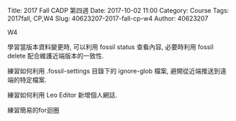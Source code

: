 Title: 2017 Fall CADP 第四週
Date: 2017-10-02 11:00
Category: Course
Tags: 2017fall, CP,W4
Slug: 40623207-2017-fall-cp-w4
Author: 40623207

W4

<!-- PELICAN_END_SUMMARY -->

學習當版本資料變更時, 可以利用 fossil status 查看內容, 必要時利用 fossil delete 配合維護近端版本的一致性.

練習如何利用 .fossil-settings 目錄下的 ignore-glob 檔案, 避開從近端推送到遠端的特定檔案.

練習如何利用 Leo Editor 新增個人網誌.


練習簡易的for迴圈

